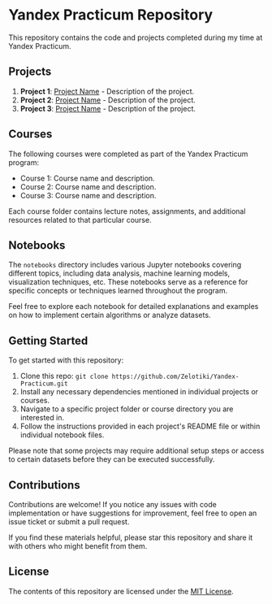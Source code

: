 # Yandex Practicum Repository

This repository contains the code and projects completed during my time at Yandex Practicum.

## Projects

1. **Project 1**: [Project Name](link-to-project-1) - Description of the project.
2. **Project 2**: [Project Name](link-to-project-2) - Description of the project.
3. **Project 3**: [Project Name](link-to-project-3) - Description of the project.

## Courses

The following courses were completed as part of the Yandex Practicum program:

- Course 1: Course name and description.
- Course 2: Course name and description.
- Course 3: Course name and description.

Each course folder contains lecture notes, assignments, and additional resources related to that particular course.

## Notebooks

The `notebooks` directory includes various Jupyter notebooks covering different topics, including data analysis, machine learning models, visualization techniques, etc. These notebooks serve as a reference for specific concepts or techniques learned throughout the program.

Feel free to explore each notebook for detailed explanations and examples on how to implement certain algorithms or analyze datasets.

## Getting Started

To get started with this repository:

1. Clone this repo: `git clone https://github.com/Zelotiki/Yandex-Practicum.git`
2. Install any necessary dependencies mentioned in individual projects or courses.
3. Navigate to a specific project folder or course directory you are interested in.
4. Follow the instructions provided in each project's README file or within individual notebook files.

Please note that some projects may require additional setup steps or access to certain datasets before they can be executed successfully.

## Contributions

Contributions are welcome! If you notice any issues with code implementation or have suggestions for improvement, feel free to open an issue ticket or submit a pull request.

If you find these materials helpful, please star this repository and share it with others who might benefit from them.

## License

The contents of this repository are licensed under the [MIT License](LICENSE).
